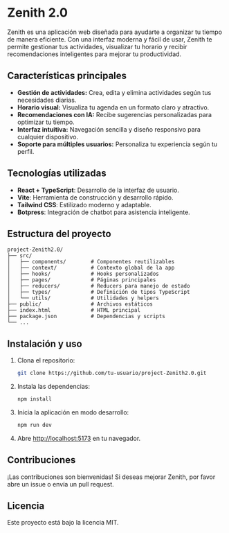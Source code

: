 # Zenith 2.0

Zenith es una aplicación web diseñada para ayudarte a organizar tu tiempo de manera eficiente. Con una interfaz moderna y fácil de usar, Zenith te permite gestionar tus actividades, visualizar tu horario y recibir recomendaciones inteligentes para mejorar tu productividad.

## Características principales

- **Gestión de actividades:** Crea, edita y elimina actividades según tus necesidades diarias.
- **Horario visual:** Visualiza tu agenda en un formato claro y atractivo.
- **Recomendaciones con IA:** Recibe sugerencias personalizadas para optimizar tu tiempo.
- **Interfaz intuitiva:** Navegación sencilla y diseño responsivo para cualquier dispositivo.
- **Soporte para múltiples usuarios:** Personaliza tu experiencia según tu perfil.

## Tecnologías utilizadas

- **React + TypeScript**: Desarrollo de la interfaz de usuario.
- **Vite**: Herramienta de construcción y desarrollo rápido.
- **Tailwind CSS**: Estilizado moderno y adaptable.
- **Botpress**: Integración de chatbot para asistencia inteligente.

## Estructura del proyecto

```
project-Zenith2.0/
├── src/
│   ├── components/        # Componentes reutilizables
│   ├── context/           # Contexto global de la app
│   ├── hooks/             # Hooks personalizados
│   ├── pages/             # Páginas principales
│   ├── reducers/          # Reducers para manejo de estado
│   ├── types/             # Definición de tipos TypeScript
│   └── utils/             # Utilidades y helpers
├── public/                # Archivos estáticos
├── index.html             # HTML principal
├── package.json           # Dependencias y scripts
└── ...
```

## Instalación y uso

1. Clona el repositorio:
   ```bash
   git clone https://github.com/tu-usuario/project-Zenith2.0.git
   ```
2. Instala las dependencias:
   ```bash
   npm install
   ```
3. Inicia la aplicación en modo desarrollo:
   ```bash
   npm run dev
   ```
4. Abre [http://localhost:5173](http://localhost:5173) en tu navegador.

## Contribuciones

¡Las contribuciones son bienvenidas! Si deseas mejorar Zenith, por favor abre un issue o envía un pull request.

## Licencia

Este proyecto está bajo la licencia MIT.
